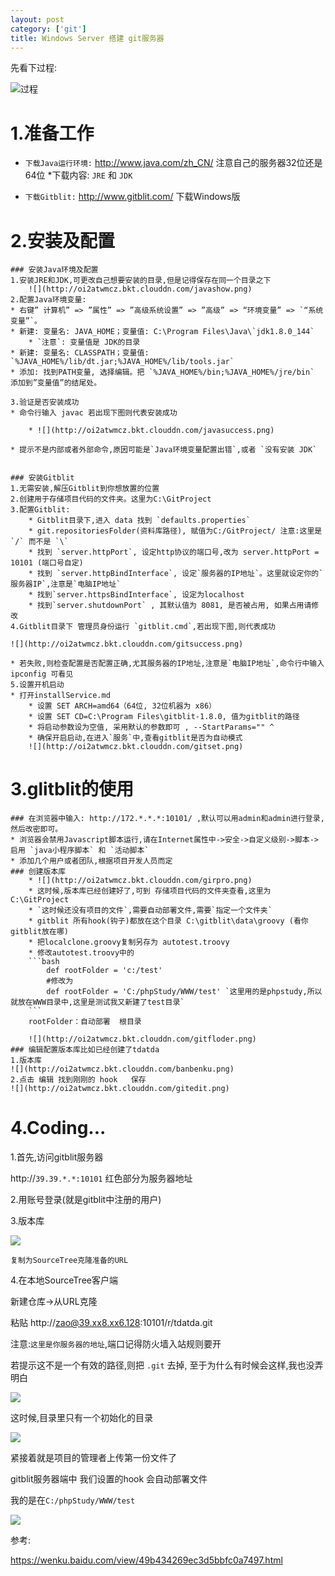 ```yaml
---
layout: post
category: ['git']
title: Windows Server 搭建 git服务器
---
```


先看下过程:

![过程](http://oi2atwmcz.bkt.clouddn.com/gitblit.png)

# 1.准备工作
 * `下载Java运行环境:` <http://www.java.com/zh_CN/>  注意自己的服务器32位还是64位
 	*下载内容: `JRE` 和 `JDK`

 * `下载Gitblit:` <http://www.gitblit.com/>  下载Windows版


# 2.安装及配置

 	### 安装Java环境及配置
 	1.安装JRE和JDK,可更改自己想要安装的目录,但是记得保存在同一个目录之下
		![](http://oi2atwmcz.bkt.clouddn.com/javashow.png)
 	2.配置Java环境变量:
	* 右键” 计算机” => ”属性” => ”高级系统设置” => ”高级” => “环境变量” => `“系统变量”`。
	* 新建: 变量名: JAVA_HOME；变量值: C:\Program Files\Java\`jdk1.8.0_144`
		* `注意`: 变量值是 JDK的目录
	* 新建: 变量名: CLASSPATH；变量值: `%JAVA_HOME%/lib/dt.jar;%JAVA_HOME%/lib/tools.jar`
	* 添加: 找到PATH变量, 选择编辑。把 `%JAVA_HOME%/bin;%JAVA_HOME%/jre/bin` 添加到”变量值”的结尾处。

	3.验证是否安装成功
	* 命令行输入 javac 若出现下图则代表安装成功

		* ![](http://oi2atwmcz.bkt.clouddn.com/javasuccess.png)

	* 提示不是内部或者外部命令,原因可能是`Java环境变量配置出错`,或者 `没有安装 JDK`


	### 安装Gitblit
	1.无需安装,解压Gitblit到你想放置的位置
	2.创建用于存储项目代码的文件夹。这里为C:\GitProject
	3.配置Gitblit:
		* Gitblit目录下,进入 data 找到 `defaults.properties`
		* git.repositoriesFolder(资料库路径), 赋值为C:/GitProject/ 注意:这里是 `/` 而不是 `\`
		* 找到 `server.httpPort`, 设定http协议的端口号,改为 server.httpPort = 10101 (端口号自定)
		* 找到 `server.httpBindInterface`, 设定`服务器的IP地址`。这里就设定你的`服务器IP`,注意是`电脑IP地址`
		* 找到`server.httpsBindInterface`, 设定为localhost
		* 找到`server.shutdownPort` , 其默认值为 8081, 是否被占用, 如果占用请修改
	4.Gitblit目录下 管理员身份运行 `gitblit.cmd`,若出现下图,则代表成功

	![](http://oi2atwmcz.bkt.clouddn.com/gitsuccess.png)

	* 若失败,则检查配置是否配置正确,尤其服务器的IP地址,注意是`电脑IP地址`,命令行中输入 ipconfig 可看见
	5.设置开机启动
	* 打开installService.md
		* 设置 SET ARCH=amd64（64位, 32位机器为 x86）
		* 设置 SET CD=C:\Program Files\gitblit-1.8.0, 值为gitblit的路径
		* 将启动参数设为空值, 采用默认的参数即可 , --StartParams="" ^
		* 确保开启启动,在进入`服务`中,查看gitblit是否为自动模式
		![](http://oi2atwmcz.bkt.clouddn.com/gitset.png)



# 3.glitblit的使用
	### 在浏览器中输入: http://172.*.*.*:10101/ ,默认可以用admin和admin进行登录, 然后改密即可。
	* 浏览器会禁用Javascript脚本运行,请在Internet属性中->安全->自定义级别->脚本->启用 `java小程序脚本` 和 `活动脚本`
	* 添加几个用户或者团队,根据项目开发人员而定
	### 创建版本库
		* ![](http://oi2atwmcz.bkt.clouddn.com/girpro.png)
		* 这时候,版本库已经创建好了,可到 存储项目代码的文件夹查看,这里为C:\GitProject
		* `这时候还没有项目的文件`,需要自动部署文件,需要`指定一个文件夹`
		* gitblit 所有hook(钩子)都放在这个目录 C:\gitblit\data\groovy (看你gitblit放在哪)
		* 把localclone.groovy复制另存为 autotest.troovy
		* 修改autotest.troovy中的
		```bash
			def rootFolder = 'c:/test'
			#修改为
			def rootFolder = 'C:/phpStudy/WWW/test' `这里用的是phpstudy,所以就放在WWW目录中,这里是测试我又新建了test目录`
		```
		rootFolder：自动部署  根目录

		![](http://oi2atwmcz.bkt.clouddn.com/gitfloder.png)
	### 编辑配置版本库比如已经创建了tdatda
	1.版本库
	![](http://oi2atwmcz.bkt.clouddn.com/banbenku.png)
	2.点击 编辑 找到刚刚的 hook   保存
	![](http://oi2atwmcz.bkt.clouddn.com/gitedit.png)



# 4.Coding...

1.首先,访问gitblit服务器

http://`39.39.*.*:10101`  红色部分为服务器地址

2.用账号登录(就是gitblit中注册的用户)

3.版本库

![](http://oi2atwmcz.bkt.clouddn.com/ssss.png)

`复制为SourceTree克隆准备的URL`

4.在本地SourceTree客户端

新建仓库->从URL克隆

粘贴 http://zao@39.xx8.xx6.128:10101/r/tdatda.git

注意:`这里是你服务器的地址`,端口记得防火墙入站规则要开

若提示这不是一个有效的路径,则把  `.git` 去掉, 至于为什么有时候会这样,我也没弄明白

![](http://oi2atwmcz.bkt.clouddn.com/sttu.png)

这时候,目录里只有一个初始化的目录

![](http://oi2atwmcz.bkt.clouddn.com/suut.png)

紧接着就是项目的管理者上传第一份文件了

gitblit服务器端中  我们设置的hook 会自动部署文件

我的是在`C:/phpStudy/WWW/test`

![](http://oi2atwmcz.bkt.clouddn.com/tdatad.png)


参考:

<https://wenku.baidu.com/view/49b434269ec3d5bbfc0a7497.html>



